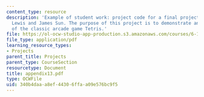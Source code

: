 ```yaml
---
content_type: resource
description: 'Example of student work: project code for a final project by Cameron
  Lewis and James Sun. The purpose of this project is to demonstrate an advanced version
  of the classic arcade game Tetris.'
file: https://ol-ocw-studio-app-production.s3.amazonaws.com/courses/6-111-introductory-digital-systems-laboratory-spring-2006/340b4daaa8ef44306ffaa09e576bc9f5_appendix13.pdf
file_type: application/pdf
learning_resource_types:
- Projects
parent_title: Projects
parent_type: CourseSection
resourcetype: Document
title: appendix13.pdf
type: OCWFile
uid: 340b4daa-a8ef-4430-6ffa-a09e576bc9f5
---
```

